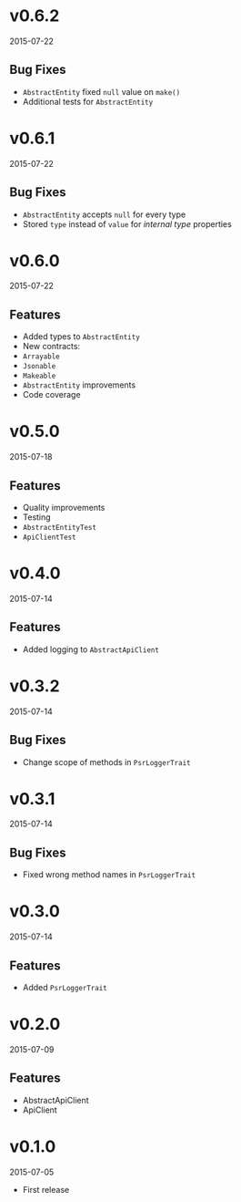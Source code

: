 # v0.6.2
2015-07-22

## Bug Fixes
- `AbstractEntity` fixed `null` value on `make()`
- Additional tests for `AbstractEntity`

# v0.6.1
2015-07-22

## Bug Fixes
- `AbstractEntity` accepts `null` for every type
- Stored `type` instead of `value` for *internal type* properties

# v0.6.0
2015-07-22

## Features
- Added types to `AbstractEntity`
- New contracts:
 - `Arrayable`
 - `Jsonable`
 - `Makeable`
- `AbstractEntity` improvements
- Code coverage

# v0.5.0
2015-07-18

## Features
- Quality improvements
- Testing
 - `AbstractEntityTest`
 - `ApiClientTest`

# v0.4.0
2015-07-14

## Features
- Added logging to `AbstractApiClient`

# v0.3.2
2015-07-14

## Bug Fixes
- Change scope of methods in `PsrLoggerTrait`

# v0.3.1
2015-07-14

## Bug Fixes
- Fixed wrong method names in `PsrLoggerTrait`

# v0.3.0
2015-07-14

## Features
- Added `PsrLoggerTrait`

# v0.2.0
2015-07-09

## Features
- AbstractApiClient
- ApiClient

# v0.1.0
2015-07-05
- First release
